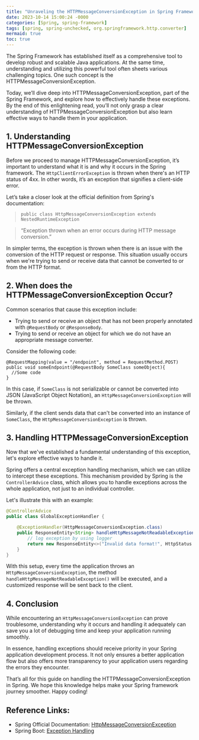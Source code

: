 ```yaml
---
title: "Unraveling the HTTPMessageConversionException in Spring Framework"
date: 2023-10-14 15:00:24 -0000
categories: [Spring, spring-framework]
tags: [spring, spring-unchecked, org.springframework.http.converter]
mermaid: true
toc: true
---
```



The Spring Framework has established itself as a comprehensive tool to develop robust and scalable Java applications. At the same time, understanding and utilizing this powerful tool often sheets various challenging topics. One such concept is the HTTPMessageConversionException.

Today, we’ll dive deep into HTTPMessageConversionException, part of the Spring Framework, and explore how to effectively handle these exceptions. By the end of this enlightening read, you’ll not only grasp a clear understanding of HTTPMessageConversionException but also learn effective ways to handle them in your application.

## 1. Understanding HTTPMessageConversionException

Before we proceed to manage HTTPMessageConversionException, it’s important to understand what it is and why it occurs in the Spring framework. The `HttpClientErrorException` is thrown when there's an HTTP status of 4xx. In other words, it’s an exception that signifies a client-side error.

Let’s take a closer look at the official definition from Spring's documentation:

> `public class HttpMessageConversionException extends NestedRuntimeException`

> “Exception thrown when an error occurs during HTTP message conversion.”

In simpler terms, the exception is thrown when there is an issue with the conversion of the HTTP request or response. This situation usually occurs when we're trying to send or receive data that cannot be converted to or from the HTTP format.

## 2. When does the HTTPMessageConversionException Occur?

Common scenarios that cause this exception include:

- Trying to send or receive an object that has not been properly annotated with `@RequestBody` or `@ResponseBody`.
- Trying to send or receive an object for which we do not have an appropriate message converter.

Consider the following code:

```
@RequestMapping(value = "/endpoint", method = RequestMethod.POST)
public void someEndpoint(@RequestBody SomeClass someObject){
  //Some code
}
```

In this case, if `SomeClass` is not serializable or cannot be converted into JSON (JavaScript Object Notation), an `HttpMessageConversionException` will be thrown.

Similarly, if the client sends data that can't be converted into an instance of `SomeClass`, the `HttpMessageConversionException` is thrown.

## 3. Handling HTTPMessageConversionException

Now that we've established a fundamental understanding of this exception, let's explore effective ways to handle it.

Spring offers a central exception handling mechanism, which we can utilize to intercept these exceptions. This mechanism provided by Spring is the `ControllerAdvice` class, which allows you to handle exceptions across the whole application, not just to an individual controller.

Let's illustrate this with an example:

```java
@ControllerAdvice
public class GlobalExceptionHandler {

    @ExceptionHandler(HttpMessageConversionException.class)
    public ResponseEntity<String> handleHttpMessageNotReadableException(HttpMessageConversionException ex) {
        // log exception by using logger
        return new ResponseEntity<>("Invalid data format!", HttpStatus.BAD_REQUEST);
    }
} 
```

With this setup, every time the application throws an `HttpMessageConversionException`, the method `handleHttpMessageNotReadableException()` will be executed, and a customized response will be sent back to the client.

## 4. Conclusion

While encountering an `HttpMessageConversionException` can prove troublesome, understanding why it occurs and handling it adequately can save you a lot of debugging time and keep your application running smoothly.

In essence, handling exceptions should receive priority in your Spring application development process. It not only ensures a better application flow but also offers more transparency to your application users regarding the errors they encounter.

That’s all for this guide on handling the HTTPMessageConversionException in Spring. We hope this knowledge helps make your Spring framework journey smoother. Happy coding!

## Reference Links:

- Spring Official Documentation: [HttpMessageConversionException](https://docs.spring.io/spring-framework/docs/current/javadoc-api/org/springframework/http/converter/HttpMessageConversionException.html)
- Spring Boot: [Exception Handling](https://spring.io/guides/gs/actuator-service/)
